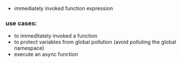 - immediately invoked function expression
### use cases:
- to immeditately invoked a function
- to protect variables from global pollution (avoid polluting the global namespace)
- execute an async function